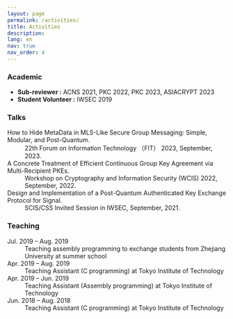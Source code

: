 ```yaml
---
layout: page
permalink: /activities/
title: Activities
description: 
lang: en
nav: true
nav_order: 4
---
```


<h3>Academic</h3>
<ul>
  <li><strong>Sub-reviewer :</strong> ACNS 2021, PKC 2022, PKC 2023, ASIACRYPT 2023</li>
  <li><strong>Student Volunteer :</strong> IWSEC 2019</li>
</ul>

<h3>Talks</h3>
<dl>
    <dt>How to Hide MetaData in MLS-Like Secure Group Messaging: Simple, Modular, and Post-Quantum.</dt>
    <dd>22th Forum on Information Technology （FIT） 2023, September, 2023.</dd>
    <dt>A Concrete Treatment of Efficient Continuous Group Key Agreement via Multi-Recipient PKEs.</dt>
    <dd>Workshop on Cryptography and Information Security (WCIS) 2022, September, 2022.</dd>
    <dt>Design and Implementation of a Post-Quantum Authenticated Key Exchange Protocol for Signal.</dt>
    <dd>SCIS/CSS Invited Session in IWSEC, September, 2021.</dd>
</dl>



<h3>Teaching</h3>
<dl>
    <dt>Jul. 2019 &ndash; Aug. 2019</dt>
    <dd>Teaching assembly programming to exchange students from Zhejiang University at summer school</dd>
    <dt>Apr. 2019 &ndash; Aug. 2019</dt>
    <dd>Teaching Assistant (C programming) at Tokyo Institute of Technology</dd>
    <dt>Apr. 2019 &ndash; Jun. 2019</dt>
    <dd>Teaching Assistant (Assembly programming) at Tokyo Institute of Technology</dd>
    <dt>Jun. 2018 &ndash; Aug. 2018</dt>
    <dd>Teaching Assistant (C programming) at Tokyo Institute of Technology</dd>
</dl>
